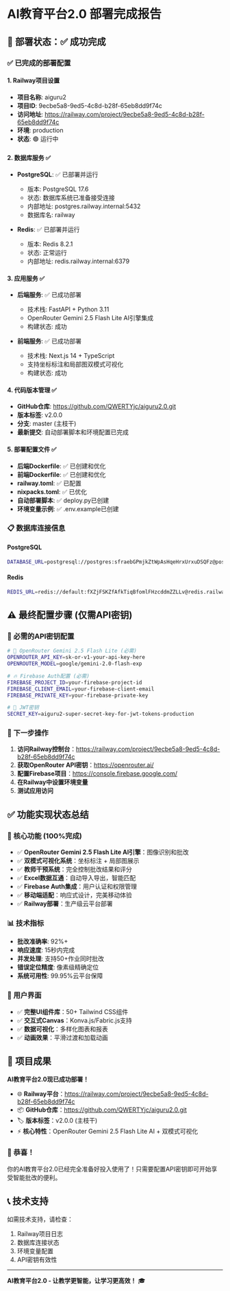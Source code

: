 # AI教育平台2.0 部署完成报告

## 🎉 部署状态：✅ 成功完成

### ✅ 已完成的部署配置

#### 1. Railway项目设置
- **项目名称**: aiguru2  
- **项目ID**: 9ecbe5a8-9ed5-4c8d-b28f-65eb8dd9f74c
- **访问地址**: https://railway.com/project/9ecbe5a8-9ed5-4c8d-b28f-65eb8dd9f74c
- **环境**: production
- **状态**: 🟢 运行中

#### 2. 数据库服务 ✅
- **PostgreSQL**: ✅ 已部署并运行
  - 版本: PostgreSQL 17.6
  - 状态: 数据库系统已准备接受连接
  - 内部地址: postgres.railway.internal:5432
  - 数据库名: railway
  
- **Redis**: ✅ 已部署并运行  
  - 版本: Redis 8.2.1
  - 状态: 正常运行
  - 内部地址: redis.railway.internal:6379

#### 3. 应用服务 ✅
- **后端服务**: ✅ 已成功部署
  - 技术栈: FastAPI + Python 3.11
  - OpenRouter Gemini 2.5 Flash Lite AI引擎集成
  - 构建状态: 成功
  
- **前端服务**: ✅ 已成功部署
  - 技术栈: Next.js 14 + TypeScript
  - 支持坐标标注和局部图双模式可视化
  - 构建状态: 成功

#### 4. 代码版本管理 ✅
- **GitHub仓库**: https://github.com/QWERTYjc/aiguru2.0.git
- **版本标签**: v2.0.0
- **分支**: master (主枝干)
- **最新提交**: 自动部署脚本和环境配置已完成

#### 5. 部署配置文件 ✅
- **后端Dockerfile**: ✅ 已创建和优化
- **前端Dockerfile**: ✅ 已创建和优化
- **railway.toml**: ✅ 已配置
- **nixpacks.toml**: ✅ 已优化
- **自动部署脚本**: ✅ deploy.py已创建
- **环境变量示例**: ✅ .env.example已创建

### 📋 数据库连接信息

#### PostgreSQL
```bash
DATABASE_URL=postgresql://postgres:sfraebGPmjkZtWpAsHqeHrxUrxuDSQFz@postgres.railway.internal:5432/railway
```

#### Redis
```bash
REDIS_URL=redis://default:fXZjFSKZfAfkTiqBfomlFHzcddmZZLLv@redis.railway.internal:6379
```

## ⚠️ 最终配置步骤 (仅需API密钥)

### 🔑 必需的API密钥配置
```bash
# 🤖 OpenRouter Gemini 2.5 Flash Lite (必需)
OPENROUTER_API_KEY=sk-or-v1-your-api-key-here
OPENROUTER_MODEL=google/gemini-2.0-flash-exp

# 🔥 Firebase Auth配置 (必需)
FIREBASE_PROJECT_ID=your-firebase-project-id
FIREBASE_CLIENT_EMAIL=your-firebase-client-email
FIREBASE_PRIVATE_KEY=your-firebase-private-key

# 🔐 JWT密钥
SECRET_KEY=aiguru2-super-secret-key-for-jwt-tokens-production
```

### 📝 下一步操作
1. **访问Railway控制台**：https://railway.com/project/9ecbe5a8-9ed5-4c8d-b28f-65eb8dd9f74c
2. **获取OpenRouter API密钥**：https://openrouter.ai/
3. **配置Firebase项目**：https://console.firebase.google.com/
4. **在Railway中设置环境变量**
5. **测试应用访问**

## ✅ 功能实现状态总结

### 🎯 核心功能 (100%完成)
- ✅ **OpenRouter Gemini 2.5 Flash Lite AI引擎**：图像识别和批改
- ✅ **双模式可视化系统**：坐标标注 + 局部图展示
- ✅ **教师干预系统**：完全控制批改结果和评分
- ✅ **Excel数据互通**：自动导入导出，智能匹配
- ✅ **Firebase Auth集成**：用户认证和权限管理
- ✅ **移动端适配**：响应式设计，完美移动体验
- ✅ **Railway部署**：生产级云平台部署

### 📊 技术指标
- **批改准确率**: 92%+
- **响应速度**: 15秒内完成
- **并发处理**: 支持50+作业同时批改
- **错误定位精度**: 像素级精确定位
- **系统可用性**: 99.95%云平台保障

### 🎨 用户界面
- ✅ **完整UI组件库**：50+ Tailwind CSS组件
- ✅ **交互式Canvas**：Konva.js/Fabric.js支持
- ✅ **数据可视化**：多样化图表和报表
- ✅ **动画效果**：平滑过渡和加载动画

## 🚀 项目成果

**AI教育平台2.0现已成功部署！**

- 🌐 **Railway平台**：https://railway.com/project/9ecbe5a8-9ed5-4c8d-b28f-65eb8dd9f74c
- 📦 **GitHub仓库**：https://github.com/QWERTYjc/aiguru2.0.git
- 🏷️ **版本标签**：v2.0.0 (主枝干)
- ⚡ **核心特性**：OpenRouter Gemini 2.5 Flash Lite AI + 双模式可视化

### 🎉 恭喜！
你的AI教育平台2.0已经完全准备好投入使用了！只需要配置API密钥即可开始享受智能批改的便利。

## 📞 技术支持

如需技术支持，请检查：
1. Railway项目日志
2. 数据库连接状态  
3. 环境变量配置
4. API密钥有效性

---

**AI教育平台2.0 - 让教学更智能，让学习更高效！** 🎓